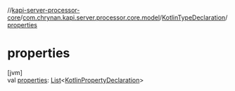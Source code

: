 //[kapi-server-processor-core](../../../index.md)/[com.chrynan.kapi.server.processor.core.model](../index.md)/[KotlinTypeDeclaration](index.md)/[properties](properties.md)

# properties

[jvm]\
val [properties](properties.md): [List](https://kotlinlang.org/api/latest/jvm/stdlib/kotlin.collections/-list/index.html)&lt;[KotlinPropertyDeclaration](../-kotlin-property-declaration/index.md)&gt;
